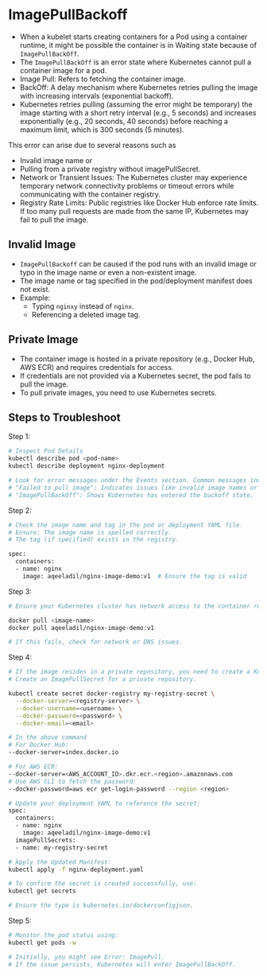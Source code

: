 # ImagePullBackoff

- When a kubelet starts creating containers for a Pod using a container runtime, it might be possible the container is in Waiting state because of `ImagePullBackOff`.
- The `ImagePullBackOff` is an error state where Kubernetes cannot pull a container image for a pod. 
- Image Pull: Refers to fetching the container image.
- BackOff: A delay mechanism where Kubernetes retries pulling the image with increasing intervals (exponential backoff).
- Kubernetes retries pulling (assuming the error might be temporary) the image starting with a short retry interval (e.g., 5 seconds) and increases exponentially (e.g., 20 seconds, 40 seconds) before reaching a maximum limit, which is 300 seconds (5 minutes).

This error can arise due to several reasons such as
- Invalid image name or 
- Pulling from a private registry without imagePullSecret.
- Network or Transient Issues: The Kubernetes cluster may experience temporary network connectivity problems or timeout errors while communicating with the container registry.
- Registry Rate Limits: Public registries like Docker Hub enforce rate limits. If too many pull requests are made from the same IP, Kubernetes may fail to pull the image.

## Invalid Image

- `ImagePullBackoff` can be caused if the pod runs with an invalid image or typo in the image name or even a non-existent image.
- The image name or tag specified in the pod/deployment manifest does not exist.
- Example:
  - Typing `nginxy` instead of `nginx`.
  - Referencing a deleted image tag.

## Private Image

- The container image is hosted in a private repository (e.g., Docker Hub, AWS ECR) and requires credentials for access.
- If credentials are not provided via a Kubernetes secret, the pod fails to pull the image.
- To pull private images, you need to use Kubernetes secrets.

## Steps to Troubleshoot

Step 1:
```bash
# Inspect Pod Details
kubectl describe pod <pod-name>
kubectl describe deployment nginx-deployment

# Look for error messages under the Events section. Common messages include:
# "Failed to pull image": Indicates issues like invalid image names or private repositories.
# "ImagePullBackOff": Shows Kubernetes has entered the backoff state.
```
Step 2:
```bash
# Check the image name and tag in the pod or deployment YAML file. 
# Ensure: The image name is spelled correctly.
# The tag (if specified) exists in the registry.

spec:
  containers:
  - name: nginx
    image: aqeeladil/nginx-image-demo:v1  # Ensure the tag is valid
```
Step 3:
```bash
# Ensure your Kubernetes cluster has network access to the container registry. Try pulling the image manually on a cluster node:

docker pull <image-name>
docker pull aqeeladil/nginx-image-demo:v1

# If this fails, check for network or DNS issues.
```
Step 4:
```bash
# If the image resides in a private repository, you need to create a Kubernetes secret that contains the authentication credentials.
# Create an ImagePullSecret for a private repository.

kubectl create secret docker-registry my-registry-secret \
  --docker-server=<registry-server> \
  --docker-username=<username> \
  --docker-password=<password> \
  --docker-email=<email>

# In the above command
# For Docker Hub:
--docker-server=index.docker.io

# For AWS ECR:
--docker-server=<AWS_ACCOUNT_ID>.dkr.ecr.<region>.amazonaws.com
# Use AWS CLI to fetch the password:
--docker-password=aws ecr get-login-password --region <region>

# Update your deployment YAML to reference the secret:
spec:
  containers:
  - name: nginx
    image: aqeeladil/nginx-image-demo:v1
  imagePullSecrets:
  - name: my-registry-secret

# Apply the Updated Manifest:
kubectl apply -f nginx-deployment.yaml

# To confirm the secret is created successfully, use:
kubectl get secrets

# Ensure the type is kubernetes.io/dockerconfigjson.
```
Step 5:
```bash
# Monitor the pod status using:
kubectl get pods -w

# Initially, you might see Error: ImagePull.
# If the issue persists, Kubernetes will enter ImagePullBackOff.
```
